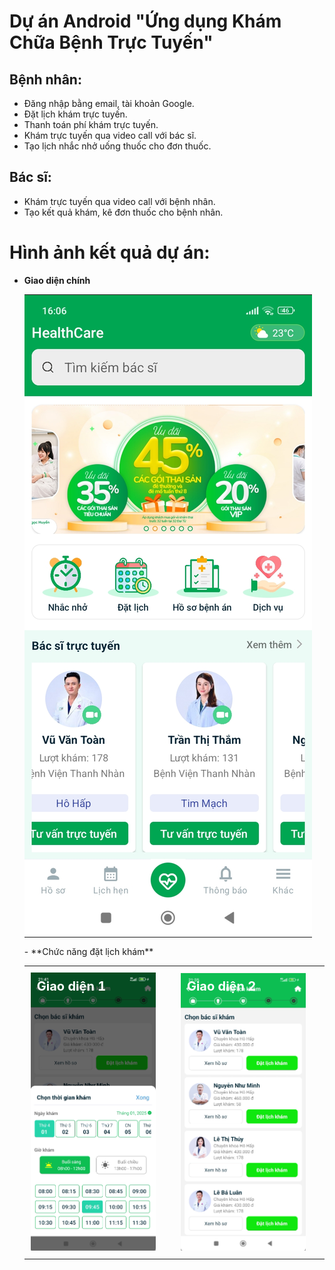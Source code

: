 # Dự án Android "Ứng dụng Khám Chữa Bệnh Trực Tuyến"

## Bệnh nhân:
- Đăng nhập bằng email, tài khoản Google.
- Đặt lịch khám trực tuyến.
- Thanh toán phí khám trực tuyến.
- Khám trực tuyến qua video call với bác sĩ.
- Tạo lịch nhắc nhở uống thuốc cho đơn thuốc.

## Bác sĩ:
- Khám trực tuyến qua video call với bệnh nhân.
- Tạo kết quả khám, kê đơn thuốc cho bệnh nhân.

# Hình ảnh kết quả dự án:
- **Giao diện chính**
  <table>
  <tr>
    <td style="padding: 0; vertical-align: top;">
      <div>
        <img src="docs/images/anh1.jpg" style="width: 100%; height: auto;" />
      </div>
    </td>
  </tr>
</table>
- **Chức năng đặt lịch khám**
<table>
  <tr>
    <td style="padding: 10px; vertical-align: top; width: 30%;">
      <div style="position: relative;">
        <div style="position: absolute; top: 10px; left: 10px; color: white; font-size: 20px; font-weight: bold;">
          Giao diện 1
        </div>
        <img src="docs/images/anh3.png" width="200;height = 300" />
      </div>
    </td>
    <td style="padding: 10px; vertical-align: top; width: 30%;">
      <div style="position: relative;">
        <div style="position: absolute; top: 10px; left: 10px; color: white; font-size: 20px; font-weight: bold;">
          Giao diện 2
        </div>
        <img src="docs/images/anh2.png" width="200;height = 300" />
      </div>
    </td>
  </tr>
</table>






